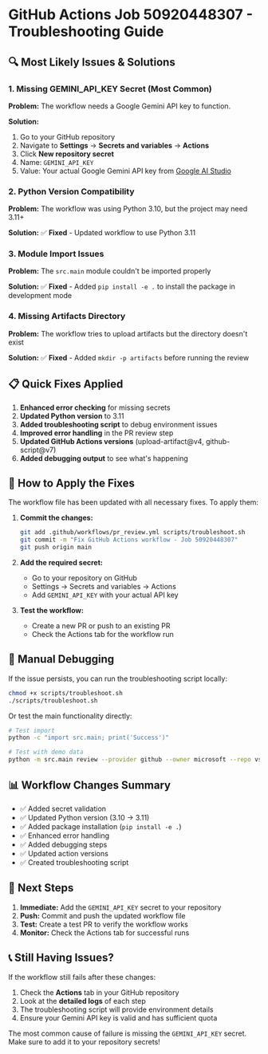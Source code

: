 # GitHub Actions Job 50920448307 - Troubleshooting Guide

## 🔍 **Most Likely Issues & Solutions**

### **1. Missing GEMINI_API_KEY Secret (Most Common)**

**Problem:** The workflow needs a Google Gemini API key to function.

**Solution:**
1. Go to your GitHub repository
2. Navigate to **Settings** → **Secrets and variables** → **Actions**
3. Click **New repository secret**
4. Name: `GEMINI_API_KEY`
5. Value: Your actual Google Gemini API key from [Google AI Studio](https://makersuite.google.com/)

### **2. Python Version Compatibility**

**Problem:** The workflow was using Python 3.10, but the project may need 3.11+

**Solution:** ✅ **Fixed** - Updated workflow to use Python 3.11

### **3. Module Import Issues**

**Problem:** The `src.main` module couldn't be imported properly

**Solution:** ✅ **Fixed** - Added `pip install -e .` to install the package in development mode

### **4. Missing Artifacts Directory**

**Problem:** The workflow tries to upload artifacts but the directory doesn't exist

**Solution:** ✅ **Fixed** - Added `mkdir -p artifacts` before running the review

## 📋 **Quick Fixes Applied**

1. **Enhanced error checking** for missing secrets
2. **Updated Python version** to 3.11
3. **Added troubleshooting script** to debug environment issues
4. **Improved error handling** in the PR review step
5. **Updated GitHub Actions versions** (upload-artifact@v4, github-script@v7)
6. **Added debugging output** to see what's happening

## 🚀 **How to Apply the Fixes**

The workflow file has been updated with all necessary fixes. To apply them:

1. **Commit the changes:**
   ```bash
   git add .github/workflows/pr_review.yml scripts/troubleshoot.sh
   git commit -m "Fix GitHub Actions workflow - Job 50920448307"
   git push origin main
   ```

2. **Add the required secret:**
   - Go to your repository on GitHub
   - Settings → Secrets and variables → Actions
   - Add `GEMINI_API_KEY` with your actual API key

3. **Test the workflow:**
   - Create a new PR or push to an existing PR
   - Check the Actions tab for the workflow run

## 🔧 **Manual Debugging**

If the issue persists, you can run the troubleshooting script locally:

```bash
chmod +x scripts/troubleshoot.sh
./scripts/troubleshoot.sh
```

Or test the main functionality directly:

```bash
# Test import
python -c "import src.main; print('Success')"

# Test with demo data
python -m src.main review --provider github --owner microsoft --repo vscode --pr 123 --verbose
```

## 📊 **Workflow Changes Summary**

- ✅ Added secret validation
- ✅ Updated Python version (3.10 → 3.11)  
- ✅ Added package installation (`pip install -e .`)
- ✅ Enhanced error handling
- ✅ Added debugging steps
- ✅ Updated action versions
- ✅ Created troubleshooting script

## 🎯 **Next Steps**

1. **Immediate:** Add the `GEMINI_API_KEY` secret to your repository
2. **Push:** Commit and push the updated workflow file
3. **Test:** Create a test PR to verify the workflow works
4. **Monitor:** Check the Actions tab for successful runs

## 📞 **Still Having Issues?**

If the workflow still fails after these changes:

1. Check the **Actions** tab in your GitHub repository
2. Look at the **detailed logs** of each step
3. The troubleshooting script will provide environment details
4. Ensure your Gemini API key is valid and has sufficient quota

The most common cause of failure is missing the `GEMINI_API_KEY` secret. Make sure to add it to your repository secrets!
